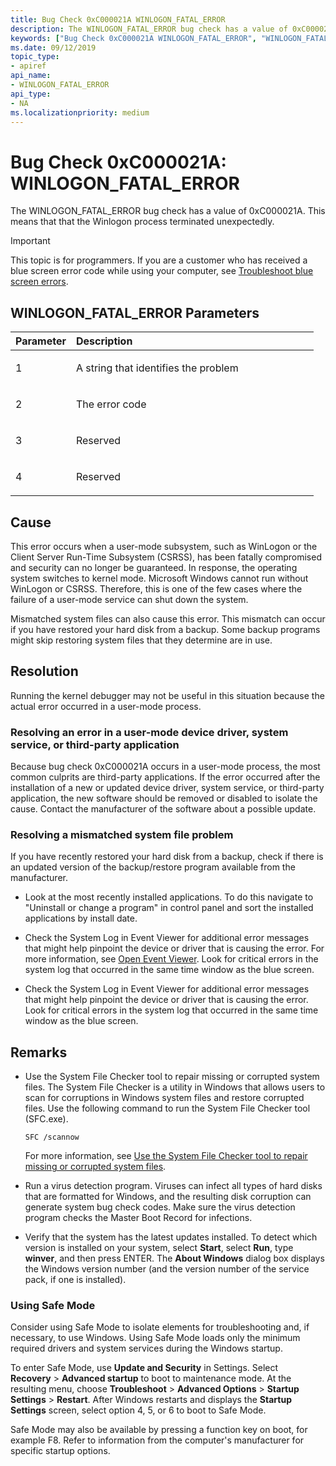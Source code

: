 ```yaml
---
title: Bug Check 0xC000021A WINLOGON_FATAL_ERROR
description: The WINLOGON_FATAL_ERROR bug check has a value of 0xC000021A. This means that the Winlogon process terminated unexpectedly.
keywords: ["Bug Check 0xC000021A WINLOGON_FATAL_ERROR", "WINLOGON_FATAL_ERROR"]
ms.date: 09/12/2019
topic_type:
- apiref
api_name:
- WINLOGON_FATAL_ERROR
api_type:
- NA
ms.localizationpriority: medium
---
```


# Bug Check 0xC000021A: WINLOGON\_FATAL\_ERROR

The WINLOGON\_FATAL\_ERROR bug check has a value of 0xC000021A. This means that that the Winlogon process terminated unexpectedly.

> [!IMPORTANT]
> This topic is for programmers. If you are a customer who has received a blue screen error code while using your computer, see [Troubleshoot blue screen errors](https://www.windows.com/stopcode).

## WINLOGON\_FATAL\_ERROR Parameters

<table>
<colgroup>
<col width="20%" />
<col width="80%" />
</colgroup>
<thead>
<tr class="header">
<th align="left">Parameter</th>
<th align="left">Description</th>
</tr>
</thead>
<tbody>
<tr class="odd">
<td align="left"><p>1</p></td>
<td align="left"><p>A string that identifies the problem</p></td>
</tr>
<tr class="even">
<td align="left"><p>2</p></td>
<td align="left"><p>The error code</p></td>
</tr>
<tr class="odd">
<td align="left"><p>3</p></td>
<td align="left"><p>Reserved</p></td>
</tr>
<tr class="even">
<td align="left"><p>4</p></td>
<td align="left"><p>Reserved</p></td>
</tr>
</tbody>
</table>

Cause
-----

This error occurs when a user-mode subsystem, such as WinLogon or the Client Server Run-Time Subsystem (CSRSS), has been fatally compromised and security can no longer be guaranteed. In response, the operating system switches to kernel mode. Microsoft Windows cannot run without WinLogon or CSRSS. Therefore, this is one of the few cases where the failure of a user-mode service can shut down the system.

Mismatched system files can also cause this error. This mismatch can occur if you have restored your hard disk from a backup. Some backup programs might skip restoring system files that they determine are in use.

Resolution
----------

Running the kernel debugger may not be useful in this situation because the actual error occurred in a user-mode process.

### Resolving an error in a user-mode device driver, system service, or third-party application

Because bug check 0xC000021A occurs in a user-mode process, the most common culprits are third-party applications. If the error occurred after the installation of a new or updated device driver, system service, or third-party application, the new software should be removed or disabled to isolate the cause. Contact the manufacturer of the software about a possible update.

### Resolving a mismatched system file problem

If you have recently restored your hard disk from a backup, check if there is an updated version of the backup/restore program available from the manufacturer.

- Look at the most recently installed applications. To do this navigate to "Uninstall or change a program" in control panel and sort the installed applications by install date.

- Check the System Log in Event Viewer for additional error messages that might help pinpoint the device or driver that is causing the error. For more information, see [Open Event Viewer](https://support.microsoft.com/hub/4338813/windows-help#1TC=windows-7). Look for critical errors in the system log that occurred in the same time window as the blue screen.

-   Check the System Log in Event Viewer for additional error messages that might help pinpoint the device or driver that is causing the error. Look for critical errors in the system log that occurred in the same time window as the blue screen.

Remarks
-------

- Use the System File Checker tool to repair missing or corrupted system files. The System File Checker is a utility in Windows that allows users to scan for corruptions in Windows system files and restore corrupted files. Use the following command to run the System File Checker tool (SFC.exe).

    ```console
    SFC /scannow
    ```

    For more information, see [Use the System File Checker tool to repair missing or corrupted system files](https://support.microsoft.com/help/929833/use-the-system-file-checker-tool-to-repair-missing-or-corrupted-system).

-   Run a virus detection program. Viruses can infect all types of hard disks that are formatted for Windows, and the resulting disk corruption can generate system bug check codes. Make sure the virus detection program checks the Master Boot Record for infections.

-   Verify that the system has the latest updates installed. To detect which version is installed on your system, select **Start**, select **Run**, type **winver**, and then press ENTER. The **About Windows** dialog box displays the Windows version number (and the version number of the service pack, if one is installed).

### Using Safe Mode

Consider using Safe Mode to isolate elements for troubleshooting and, if necessary, to use Windows. Using Safe Mode loads only the minimum required drivers and system services during the Windows startup.

To enter Safe Mode, use **Update and Security** in Settings. Select **Recovery**&nbsp;&gt; **Advanced startup** to boot to maintenance mode. At the resulting menu, choose **Troubleshoot**&nbsp;&gt; **Advanced Options**&nbsp;&gt; **Startup Settings**&nbsp;&gt; **Restart**. After Windows restarts and displays the **Startup Settings** screen, select option 4, 5, or 6 to boot to Safe Mode.

Safe Mode may also be available by pressing a function key on boot, for example F8. Refer to information from the computer's manufacturer for specific startup options.
